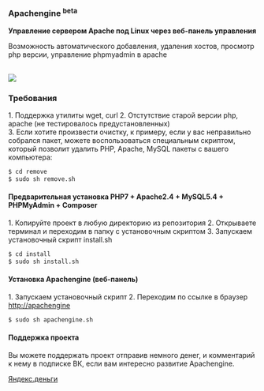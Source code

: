 <h3>Apachengine <sup>beta</sup></h3>
<b>Управление сервером Apache под Linux через веб-панель управления</b>
<p>Возможность автоматического добавления, удаления хостов, просмотр php версии, управление phpmyadmin в apache</p>
<br>
<img src="https://habrastorage.org/files/0c5/adc/cfb/0c5adccfb5aa49e3be49474ad0b5139b.png" aling="center"/>
<br>
<h3>Требования</h3>
1. Поддержка утилиты wget, curl
2. Отстутствие старой версии php, apache (не тестировалось предустановленных) <br>  
3. Если хотите произвести очистку, к примеру, если у вас неправильно собрался пакет, можете воспользоваться специальным скриптом,
который позволит удалить PHP, Apache, MySQL пакеты с вашего компьютера:

```bash
$ cd remove
$ sudo sh remove.sh
``` 

<h4>Предварительная установка PHP7 + Apache2.4 + MySQL5.4 + PHPMyAdmin + Composer</h4>
1. Копируйте проект в любую директорию из репозитория
2. Открываете терминал и переходим в папку с установочным скриптом
3. Запускаем установочный скрипт install.sh

```bash
$ cd install
$ sudo sh install.sh
``` 

<h4>Установка Apachengine (веб-панель)</h4>
1. Запускаем установочный скрипт
2. Переходим по ссылке в браузер <a href="#">http://apachengine</a>

```bash
$ sudo sh apachengine.sh
```

<h4>Поддержка проекта</h4>
Вы можете поддержать проект отправив немного денег, и комментарий к нему в подписке ВК,
если вам интересно развитие Apachengine. <br>

<a href="https://money.yandex.ru/to/410011651364842">Яндекс.деньги</a>